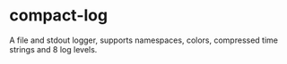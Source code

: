 # compact-log
A file and stdout logger, supports namespaces, colors, compressed time strings and 8 log levels.
